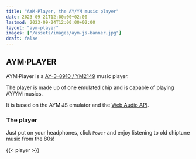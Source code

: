 ```yaml
---
title: "AYM·Player, the AY/YM music player"
date: 2023-09-21T12:00:00+02:00
lastmod: 2023-09-24T12:00:00+02:00
layout: "aym-player"
images: ["/assets/images/aym-js-banner.jpg"]
draft: false
---
```

## AYM·PLAYER

AYM·Player is a [AY-3-8910 / YM2149](https://en.wikipedia.org/wiki/General_Instrument_AY-3-8910) music player.

The player is made up of one emulated chip and is capable of playing AY/YM musics.

It is based on the AYM·JS emulator and the [Web Audio API](https://developer.mozilla.org/fr/docs/Web/API/Web_Audio_API).

### The player

Just put on your headphones, click `Power` and enjoy listening to old chiptune music from the 80s!

{{< player >}}

